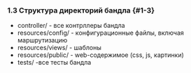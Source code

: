 ### 1.3 Структура директорий бандла {#1-3}

*   controller/ - все контрллеры бандла
*   resources/config/ - конфигурационные файлы, включая маршрутизацию
*   resources/views/ - шаблоны
*   resources/public/ - web-содержимое (css, js, картинки)
*   tests/ -все тесты бандла